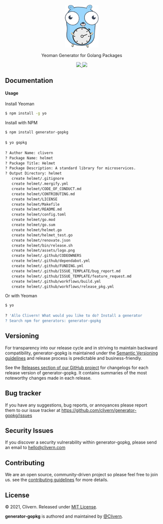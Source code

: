 <p align="center">
    <img src="https://raw.githubusercontent.com/clivern/generator-gopkg/main/app/templates/assets/logo.png?v=1.0.7" width="110" />
    <p align="center">Yeoman Generator for Golang Packages</p>
    <p align="center">
        <a href="https://www.npmjs.com/package/generator-gopkg">
            <img src="https://img.shields.io/badge/Version-1.0.7-cyan.svg">
        </a>
        <a href="https://github.com/clivern/generator-gopkg/blob/master/LICENSE">
            <img src="https://img.shields.io/badge/LICENSE-MIT-pink.svg">
        </a>
    </p>
</p>

## Documentation

#### Usage

Install Yeoman

```zsh
$ npm install -g yo
```

Install with NPM

```zsh
$ npm install generator-gopkg

$ yo gopkg

? Author Name: clivern
? Package Name: helmet
? Package Title: Helmet
? Package Description: A standard library for microservices.
? Output Directory: helmet
   create helmet/.gitignore
   create helmet/.mergify.yml
   create helmet/CODE_OF_CONDUCT.md
   create helmet/CONTRIBUTING.md
   create helmet/LICENSE
   create helmet/Makefile
   create helmet/README.md
   create helmet/config.toml
   create helmet/go.mod
   create helmet/go.sum
   create helmet/helmet.go
   create helmet/helmet_test.go
   create helmet/renovate.json
   create helmet/bin/release.sh
   create helmet/assets/logo.png
   create helmet/.github/CODEOWNERS
   create helmet/.github/dependabot.yml
   create helmet/.github/FUNDING.yml
   create helmet/.github/ISSUE_TEMPLATE/bug_report.md
   create helmet/.github/ISSUE_TEMPLATE/feature_request.md
   create helmet/.github/workflows/build.yml
   create helmet/.github/workflows/release_pkg.yml
```

Or with Yeoman

```zsh
$ yo

? 'Allo Clivern! What would you like to do? Install a generator
? Search npm for generators: generator-gopkg
```

## Versioning

For transparency into our release cycle and in striving to maintain backward compatibility, generator-gopkg is maintained under the [Semantic Versioning guidelines](https://semver.org/) and release process is predictable and business-friendly.

See the [Releases section of our GitHub project](https://github.com/clivern/generator-gopkg/releases) for changelogs for each release version of generator-gopkg. It contains summaries of the most noteworthy changes made in each release.

## Bug tracker

If you have any suggestions, bug reports, or annoyances please report them to our issue tracker at https://github.com/clivern/generator-gopkg/issues

## Security Issues

If you discover a security vulnerability within generator-gopkg, please send an email to [hello@clivern.com](mailto:hello@clivern.com)

## Contributing

We are an open source, community-driven project so please feel free to join us. see the [contributing guidelines](CONTRIBUTING.md) for more details.

## License

© 2021, Clivern. Released under [MIT License](https://opensource.org/licenses/mit-license.php).

**generator-gopkg** is authored and maintained by [@Clivern](http://github.com/clivern).
